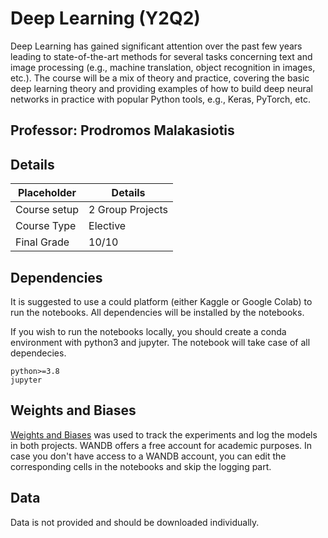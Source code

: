 # Deep Learning (Y2Q2)

Deep Learning has gained significant attention over the past few years leading to state-of-the-art methods for several
tasks concerning text and image processing (e.g., machine translation, object recognition in images, etc.). The course
will be a mix of theory and practice, covering the basic deep learning theory and providing examples of how to build
deep neural networks in practice with popular Python tools, e.g., Keras, PyTorch, etc.

## Professor: Prodromos Malakasiotis

## Details

| Placeholder    | Details          | 
|----------------|------------------|
| Course setup   | 2 Group Projects | 
| Course Type    | Elective         | 
| Final Grade    | 10/10            | 

## Dependencies
It is suggested to use a could platform (either Kaggle or Google Colab) to run the notebooks.
All dependencies will be installed by the notebooks.

If you wish to run the notebooks locally, you should create a conda environment with python3 and jupyter.
The notebook will take case of all dependecies.
```
python>=3.8
jupyter
```

## Weights and Biases
[Weights and Biases](https://wandb.ai/) was used to track the experiments and log the models in both projects.
WANDB offers a free account for academic purposes. 
In case you don't have access to a WANDB account, you can edit the corresponding cells in the notebooks
and skip the logging part.

## Data

Data is not provided and should be downloaded individually.